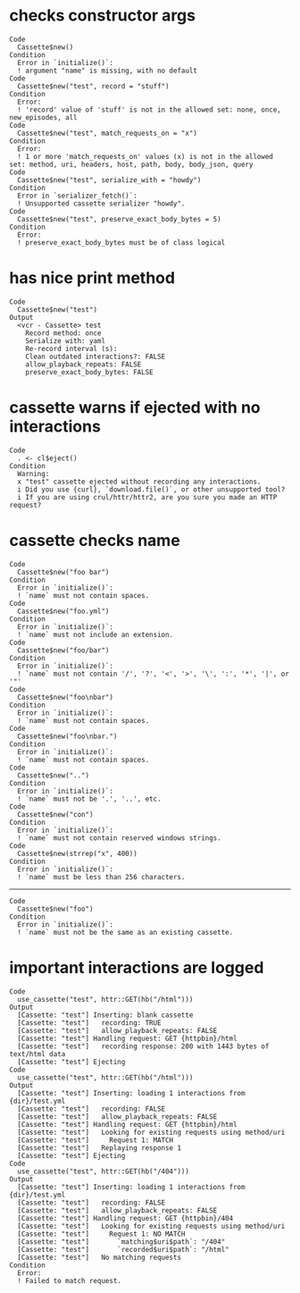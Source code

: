# checks constructor args

    Code
      Cassette$new()
    Condition
      Error in `initialize()`:
      ! argument "name" is missing, with no default
    Code
      Cassette$new("test", record = "stuff")
    Condition
      Error:
      ! 'record' value of 'stuff' is not in the allowed set: none, once, new_episodes, all
    Code
      Cassette$new("test", match_requests_on = "x")
    Condition
      Error:
      ! 1 or more 'match_requests_on' values (x) is not in the allowed set: method, uri, headers, host, path, body, body_json, query
    Code
      Cassette$new("test", serialize_with = "howdy")
    Condition
      Error in `serializer_fetch()`:
      ! Unsupported cassette serializer "howdy".
    Code
      Cassette$new("test", preserve_exact_body_bytes = 5)
    Condition
      Error:
      ! preserve_exact_body_bytes must be of class logical

# has nice print method

    Code
      Cassette$new("test")
    Output
      <vcr - Cassette> test
        Record method: once
        Serialize with: yaml
        Re-record interval (s): 
        Clean outdated interactions?: FALSE
        allow_playback_repeats: FALSE
        preserve_exact_body_bytes: FALSE

# cassette warns if ejected with no interactions

    Code
      . <- cl$eject()
    Condition
      Warning:
      x "test" cassette ejected without recording any interactions.
      i Did you use {curl}, `download.file()`, or other unsupported tool?
      i If you are using crul/httr/httr2, are you sure you made an HTTP request?

# cassette checks name

    Code
      Cassette$new("foo bar")
    Condition
      Error in `initialize()`:
      ! `name` must not contain spaces.
    Code
      Cassette$new("foo.yml")
    Condition
      Error in `initialize()`:
      ! `name` must not include an extension.
    Code
      Cassette$new("foo/bar")
    Condition
      Error in `initialize()`:
      ! `name` must not contain '/', '?', '<', '>', '\', ':', '*', '|', or '"'
    Code
      Cassette$new("foo\nbar")
    Condition
      Error in `initialize()`:
      ! `name` must not contain spaces.
    Code
      Cassette$new("foo\nbar.")
    Condition
      Error in `initialize()`:
      ! `name` must not contain spaces.
    Code
      Cassette$new("..")
    Condition
      Error in `initialize()`:
      ! `name` must not be '.', '..', etc.
    Code
      Cassette$new("con")
    Condition
      Error in `initialize()`:
      ! `name` must not contain reserved windows strings.
    Code
      Cassette$new(strrep("x", 400))
    Condition
      Error in `initialize()`:
      ! `name` must be less than 256 characters.

---

    Code
      Cassette$new("foo")
    Condition
      Error in `initialize()`:
      ! `name` must not be the same as an existing cassette.

# important interactions are logged

    Code
      use_cassette("test", httr::GET(hb("/html")))
    Output
      [Cassette: "test"] Inserting: blank cassette
      [Cassette: "test"]   recording: TRUE
      [Cassette: "test"]   allow_playback_repeats: FALSE
      [Cassette: "test"] Handling request: GET {httpbin}/html
      [Cassette: "test"]   recording response: 200 with 1443 bytes of text/html data
      [Cassette: "test"] Ejecting
    Code
      use_cassette("test", httr::GET(hb("/html")))
    Output
      [Cassette: "test"] Inserting: loading 1 interactions from {dir}/test.yml
      [Cassette: "test"]   recording: FALSE
      [Cassette: "test"]   allow_playback_repeats: FALSE
      [Cassette: "test"] Handling request: GET {httpbin}/html
      [Cassette: "test"]   Looking for existing requests using method/uri
      [Cassette: "test"]     Request 1: MATCH
      [Cassette: "test"]   Replaying response 1
      [Cassette: "test"] Ejecting
    Code
      use_cassette("test", httr::GET(hb("/404")))
    Output
      [Cassette: "test"] Inserting: loading 1 interactions from {dir}/test.yml
      [Cassette: "test"]   recording: FALSE
      [Cassette: "test"]   allow_playback_repeats: FALSE
      [Cassette: "test"] Handling request: GET {httpbin}/404
      [Cassette: "test"]   Looking for existing requests using method/uri
      [Cassette: "test"]     Request 1: NO MATCH
      [Cassette: "test"]       `matching$uri$path`: "/404" 
      [Cassette: "test"]       `recorded$uri$path`: "/html"
      [Cassette: "test"]   No matching requests
    Condition
      Error:
      ! Failed to match request.

